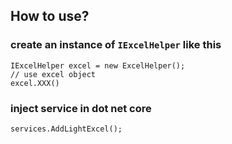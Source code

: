 ## How to use?

### create an instance of `IExcelHelper` like this
```
IExcelHelper excel = new ExcelHelper();
// use excel object
excel.XXX()
```

### inject service in dot net core
```
services.AddLightExcel();
```